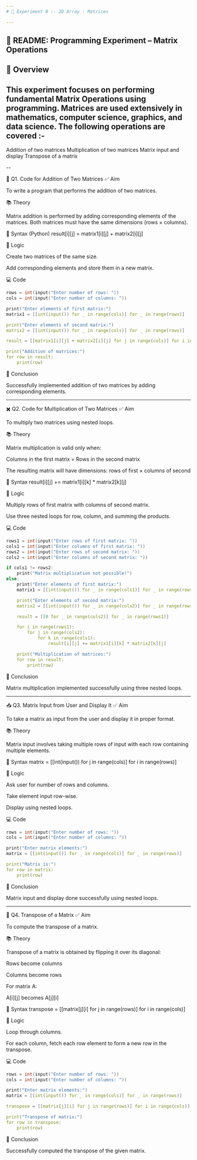 ```yaml
---
# 🧪 Experiment 8 :- 2D Array - Matrices

---
```


📘 README: Programming Experiment – Matrix Operations
---
📌 Overview
---
This experiment focuses on performing fundamental Matrix Operations using programming. Matrices are used extensively in mathematics, computer science, graphics, and data science. The following operations are covered :-
---
Addition of two matrices
Multiplication of two matrices
Matrix input and display
Transpose of a matrix

--

🔢 Q1. Code for Addition of Two Matrices
✅ Aim

To write a program that performs the addition of two matrices.

📚 Theory

Matrix addition is performed by adding corresponding elements of the matrices. Both matrices must have the same dimensions (rows × columns).

📐 Syntax (Python)
result[i][j] = matrix1[i][j] + matrix2[i][j]

🧠 Logic

Create two matrices of the same size.

Add corresponding elements and store them in a new matrix.

💻 Code
```cpp
rows = int(input("Enter number of rows: "))
cols = int(input("Enter number of columns: "))

print("Enter elements of first matrix:")
matrix1 = [[int(input()) for _ in range(cols)] for _ in range(rows)]

print("Enter elements of second matrix:")
matrix2 = [[int(input()) for _ in range(cols)] for _ in range(rows)]

result = [[matrix1[i][j] + matrix2[i][j] for j in range(cols)] for i in range(rows)]

print("Addition of matrices:")
for row in result:
    print(row)
```
📌 Conclusion

Successfully implemented addition of two matrices by adding corresponding elements.

---

✖️ Q2. Code for Multiplication of Two Matrices
✅ Aim

To multiply two matrices using nested loops.

📚 Theory

Matrix multiplication is valid only when:

Columns in the first matrix = Rows in the second matrix

The resulting matrix will have dimensions: rows of first × columns of second

📐 Syntax
result[i][j] += matrix1[i][k] * matrix2[k][j]

🧠 Logic

Multiply rows of first matrix with columns of second matrix.

Use three nested loops for row, column, and summing the products.

💻 Code
```cpp
rows1 = int(input("Enter rows of first matrix: "))
cols1 = int(input("Enter columns of first matrix: "))
rows2 = int(input("Enter rows of second matrix: "))
cols2 = int(input("Enter columns of second matrix: "))

if cols1 != rows2:
    print("Matrix multiplication not possible!")
else:
    print("Enter elements of first matrix:")
    matrix1 = [[int(input()) for _ in range(cols1)] for _ in range(rows1)]

    print("Enter elements of second matrix:")
    matrix2 = [[int(input()) for _ in range(cols2)] for _ in range(rows2)]

    result = [[0 for _ in range(cols2)] for _ in range(rows1)]

    for i in range(rows1):
        for j in range(cols2):
            for k in range(cols1):
                result[i][j] += matrix1[i][k] * matrix2[k][j]

    print("Multiplication of matrices:")
    for row in result:
        print(row)
```
📌 Conclusion

Matrix multiplication implemented successfully using three nested loops.

---

📥 Q3. Matrix Input from User and Display It
✅ Aim

To take a matrix as input from the user and display it in proper format.

📚 Theory

Matrix input involves taking multiple rows of input with each row containing multiple elements.

📐 Syntax
matrix = [[int(input()) for j in range(cols)] for i in range(rows)]

🧠 Logic

Ask user for number of rows and columns.

Take element input row-wise.

Display using nested loops.

💻 Code
```cpp
rows = int(input("Enter number of rows: "))
cols = int(input("Enter number of columns: "))

print("Enter matrix elements:")
matrix = [[int(input()) for _ in range(cols)] for _ in range(rows)]

print("Matrix is:")
for row in matrix:
    print(row)
```
📌 Conclusion

Matrix input and display done successfully using nested loops.

---

🔄 Q4. Transpose of a Matrix
✅ Aim

To compute the transpose of a matrix.

📚 Theory

Transpose of a matrix is obtained by flipping it over its diagonal:

Rows become columns

Columns become rows

For matrix A:

A[i][j] becomes A[j][i]

📐 Syntax
transpose = [[matrix[j][i] for j in range(rows)] for i in range(cols)]

🧠 Logic

Loop through columns.

For each column, fetch each row element to form a new row in the transpose.

💻 Code
```cpp
rows = int(input("Enter number of rows: "))
cols = int(input("Enter number of columns: "))

print("Enter matrix elements:")
matrix = [[int(input()) for _ in range(cols)] for _ in range(rows)]

transpose = [[matrix[j][i] for j in range(rows)] for i in range(cols)]

print("Transpose of matrix:")
for row in transpose:
    print(row)
```
📌 Conclusion

Successfully computed the transpose of the given matrix.
